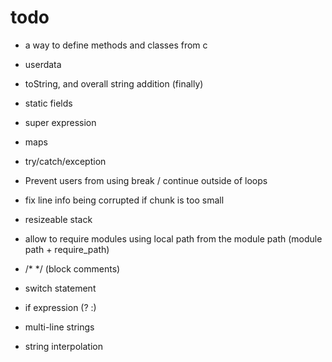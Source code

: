 # todo

* a way to define methods and classes from c
* userdata

* toString, and overall string addition (finally)
* static fields
* super expression
* maps
* try/catch/exception
* Prevent users from using break / continue outside of loops
* fix line info being corrupted if chunk is too small
* resizeable stack
* allow to require modules using local path from the module path (module path + require_path)
* /* */ (block comments)
* switch statement
* if expression (? :)
* multi-line strings
* string interpolation